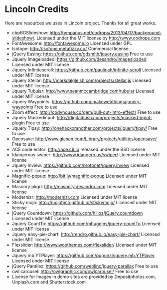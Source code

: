 Lincoln Credits
======
Here are resources we uses in Lincoln project. Thanks for all great works. 
- cbpBGSlideshow: http://tympanus.net/codrops/2013/04/17/background-slideshow/. Licensed under the MIT license by http://www.codrops.com
- FontAwesome: http://fontawesome.io Licensed under GPL
- Isotope: http://isotope.metafizzy.co/ Commercial license
- jQuery Easing: https://github.com/gdsmith/jquery.easing Free to use
- Jquery Imageloaded: https://github.com/desandro/imagesloaded Licensed under MIT license
- Jquery Infinitescroll: https://github.com/paulirish/infinite-scroll Licensed under MIT license
- Jquery Stellar: http://markdalgleish.com/projects/stellar.js Licensed under MIT license
- Jquery Tubular: http://www.seanmccambridge.com/tubular Licensed under MIT license
- Jquery Waypoints: https://github.com/imakewebthings/jquery-waypoints Free to use
- Zoom effect: http://codyhouse.co/gem/pull-out-intro-effect/ Free to use
- Jquery Maskedinput: http://digitalbush.com/projects/masked-input-plugin Free to use
- Jquery Tipsy: http://onehackoranother.com/projects/jquery/tipsy/ Free to use
- Opensave: http://www.gieson.com/Library/projects/utilities/opensave/ Free to use
- ACE code editor: http://ace.c9.io released under the BSD license
- Idangerous.swiper: http://www.idangero.us/swiper/ Licensed under MIT license
- Jquery Inview: https://github.com/protonet/jquery.inview Licensed under MIT license
- Magnific-popup: http://bit.ly/magnific-popup Licensed under MIT license
- Masonry pkgd: http://masonry.desandro.com Licensed under MIT license
- Modernizr: http://modernizr.com Licensed under MIT license
- Sticky mojo: http://mojotech.github.io/stickymojo/ Licensed under MIT license
- jQuery Countdown: https://github.com/hilios/jQuery.countdown Licensed under MIT license
- Jquery CountTo: https://github.com/mhuggins/jquery-countTo Licensed under MIT license
- Jquery easy-pie-chart: http://rendro.github.io/easy-pie-chart/ Licensed under MIT license
- Flexslider: http://www.woothemes.com/flexslider/ Licensed under MIT license
- Jquery mb.YTPlayer: https://github.com/pupunzi/jquery.mb.YTPlayer Licensed under MIT license
- jQuery Parallax: https://github.com/weblinc/jquery-parallax Free to use
- owl carousel: http://owlgraphic.com/owlcarousel/ Free to use
- License for Images in demo sites are provided by Depositphotos.com, Unplash.com and Shutterstock.com

